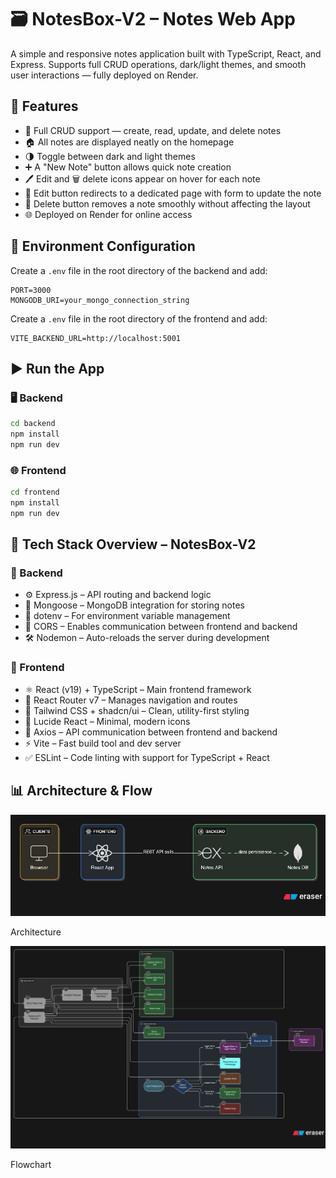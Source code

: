 # 🗃️ NotesBox-V2 – Notes Web App

A simple and responsive notes application built with TypeScript, React, and Express. Supports full CRUD operations, dark/light themes, and smooth user interactions — fully deployed on Render.

## 🔧 Features

- 📝 Full CRUD support — create, read, update, and delete notes
- 🏠 All notes are displayed neatly on the homepage
- 🌗 Toggle between dark and light themes
- ➕ A "New Note" button allows quick note creation
- 🖊️ Edit and 🗑️ delete icons appear on hover for each note
- 🔁 Edit button redirects to a dedicated page with form to update the note
- 🧹 Delete button removes a note smoothly without affecting the layout
- 🌐 Deployed on Render for online access

## 📁 Environment Configuration

Create a `.env` file in the root directory of the backend and add:

```
PORT=3000
MONGODB_URI=your_mongo_connection_string
```

Create a `.env` file in the root directory of the frontend and add:

```
VITE_BACKEND_URL=http://localhost:5001
```

## ▶️ Run the App

### 🖥️ Backend

```bash
cd backend
npm install
npm run dev
```

### 🌐 Frontend

```bash
cd frontend
npm install
npm run dev
```

## 🧱 Tech Stack Overview – NotesBox-V2

### 🔧 Backend

- ⚙️ Express.js – API routing and backend logic
- 🧬 Mongoose – MongoDB integration for storing notes
- 🔐 dotenv – For environment variable management
- 🔄 CORS – Enables communication between frontend and backend
- 🛠️ Nodemon – Auto-reloads the server during development

### 🎨 Frontend

- ⚛️ React (v19) + TypeScript – Main frontend framework
- 🧭 React Router v7 – Manages navigation and routes
- 💅 Tailwind CSS + shadcn/ui – Clean, utility-first styling
- 🧱 Lucide React – Minimal, modern icons
- 🔗 Axios – API communication between frontend and backend
- ⚡ Vite – Fast build tool and dev server
- ✅ ESLint – Code linting with support for TypeScript + React

## 📊 Architecture & Flow

![Architecture](/assets/architecture.png)

Architecture

![Flowchart](/assets/flowchart.png)

Flowchart